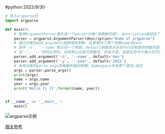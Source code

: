 #python 2022/9/30

```python
# 导入argparse包
import argparse

def main():
    # 使用ArgumentParser类生成一个parser对象(参数解析器)，description描述这个参数解析器作用
    parser = argparse.ArgumentParser(description="Dome of argparse")
    # 通过对象的add_argument函数增加参数，这里增加了两个参数name和year
    # 其中`-n`, `--name`表示同一个参数，default参数表示在命令行没有提供参数时提供的默认值
    # 当'-', '--'同时出现时，系统默认后者为参数名，前者不是，但是在命令行输入时不区分
    parser.add_argument('-n', '--name', default='Han')
    parser.add_argument('-y', '--year', default='2022')
    # 采用对象的parse_args获取解析器的参数，Namespace中有两个属性/成员
    args = parser.parse_args()
    print(args)
    name = args.name
    year = args.year
    print('Hello {} {}'.format(name, year))


if __name__ == '__main__':
    main()
```

![argparse示例](Python_Example/imgs/img1.png)

[相关参考](https://blog.csdn.net/Fan19zju/article/details/118570720?ops_request_misc=%257B%2522request%255Fid%2522%253A%2522166454144016782390535339%2522%252C%2522scm%2522%253A%252220140713.130102334..%2522%257D&request_id=166454144016782390535339&biz_id=0&utm_medium=distribute.pc_search_result.none-task-blog-2~all~top_positive~default-2-118570720-null-null.142^v51^control,201^v3^add_ask&utm_term=argparse&spm=1018.2226.3001.4187)
